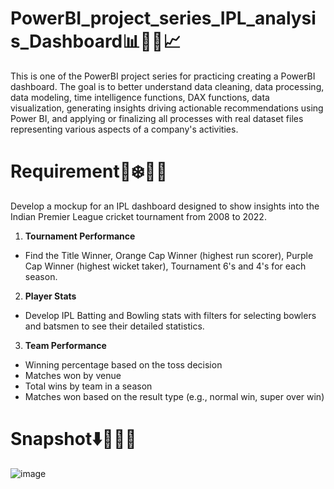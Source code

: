 # PowerBI_project_series_IPL_analysis_Dashboard📊🎨✨📈
This is one of the PowerBI project series for practicing creating a PowerBI dashboard.
The goal is to better understand data cleaning, data processing, data modeling, time intelligence functions, DAX functions, data visualization, generating insights driving actionable recommendations using Power BI, and applying or finalizing all processes with real dataset files representing various aspects of a company's activities.

# Requirement🍁❄️🍂😍
Develop a mockup for an IPL dashboard designed to show insights into the Indian Premier League cricket tournament from 2008 to 2022. 
1. **Tournament Performance**
 - Find the Title Winner, Orange Cap Winner (highest run scorer), Purple Cap Winner (highest wicket taker), Tournament 6's and 4's for each season.
2. **Player Stats**
 - Develop IPL Batting and Bowling stats with filters for selecting bowlers and batsmen to see their detailed statistics.
3. **Team Performance**
 - Winning percentage based on the toss decision
 - Matches won by venue
 - Total wins by team in a season
 - Matches won based on the result type (e.g., normal win, super over win)

# Snapshot⬇️📌📄📸
![image](https://github.com/Yhongpawee/Practice_PowerBI_project__IPL_analysis_Dashboard/assets/158539900/fa8488fc-4325-48a4-98cc-548a641aec8f)








 
